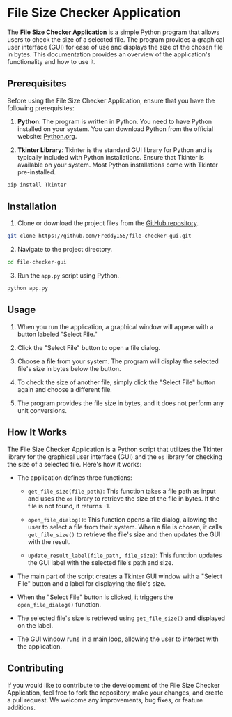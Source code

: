 # File Size Checker Application

The **File Size Checker Application** is a simple Python program that allows users to check the size of a selected file. The program provides a graphical user interface (GUI) for ease of use and displays the size of the chosen file in bytes. This documentation provides an overview of the application's functionality and how to use it.

## Prerequisites

Before using the File Size Checker Application, ensure that you have the following prerequisites:

1. **Python**: The program is written in Python. You need to have Python installed on your system. You can download Python from the official website: [Python.org](https://www.python.org/downloads/).

2. **Tkinter Library**: Tkinter is the standard GUI library for Python and is typically included with Python installations. Ensure that Tkinter is available on your system. Most Python installations come with Tkinter pre-installed.
```bash
pip install Tkinter
```

## Installation

1. Clone or download the project files from the [GitHub repository](https://github.com/Freddy155/file-checker-gui).
```bash
git clone https://github.com/Freddy155/file-checker-gui.git
```

2. Navigate to the project directory.
```bash
cd file-checker-gui
```
3. Run the `app.py` script using Python.

```bash
python app.py
```

Usage
-----

1.  When you run the application, a graphical window will appear with a button labeled "Select File."

2.  Click the "Select File" button to open a file dialog.

3.  Choose a file from your system. The program will display the selected file's size in bytes below the button.

4.  To check the size of another file, simply click the "Select File" button again and choose a different file.

5.  The program provides the file size in bytes, and it does not perform any unit conversions.

How It Works
------------

The File Size Checker Application is a Python script that utilizes the Tkinter library for the graphical user interface (GUI) and the `os` library for checking the size of a selected file. Here's how it works:

-   The application defines three functions:

    -   `get_file_size(file_path)`: This function takes a file path as input and uses the `os` library to retrieve the size of the file in bytes. If the file is not found, it returns -1.

    -   `open_file_dialog()`: This function opens a file dialog, allowing the user to select a file from their system. When a file is chosen, it calls `get_file_size()` to retrieve the file's size and then updates the GUI with the result.

    -   `update_result_label(file_path, file_size)`: This function updates the GUI label with the selected file's path and size.

-   The main part of the script creates a Tkinter GUI window with a "Select File" button and a label for displaying the file's size.

-   When the "Select File" button is clicked, it triggers the `open_file_dialog()` function.

-   The selected file's size is retrieved using `get_file_size()` and displayed on the label.

-   The GUI window runs in a main loop, allowing the user to interact with the application.

Contributing
------------

If you would like to contribute to the development of the File Size Checker Application, feel free to fork the repository, make your changes, and create a pull request. We welcome any improvements, bug fixes, or feature additions.